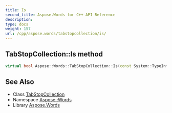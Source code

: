 ```yaml
---
title: Is
second_title: Aspose.Words for C++ API Reference
description: 
type: docs
weight: 157
url: /cpp/aspose.words/tabstopcollection/is/
---
```

## TabStopCollection::Is method




```cpp
virtual bool Aspose::Words::TabStopCollection::Is(const System::TypeInfo &target) const override
```

## See Also

* Class [TabStopCollection](../)
* Namespace [Aspose::Words](../../)
* Library [Aspose.Words](../../../)
